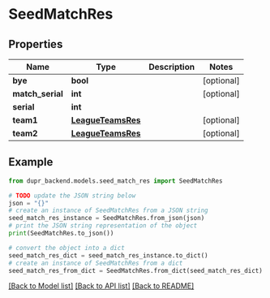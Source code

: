 # SeedMatchRes


## Properties

Name | Type | Description | Notes
------------ | ------------- | ------------- | -------------
**bye** | **bool** |  | [optional] 
**match_serial** | **int** |  | [optional] 
**serial** | **int** |  | 
**team1** | [**LeagueTeamsRes**](LeagueTeamsRes.md) |  | [optional] 
**team2** | [**LeagueTeamsRes**](LeagueTeamsRes.md) |  | [optional] 

## Example

```python
from dupr_backend.models.seed_match_res import SeedMatchRes

# TODO update the JSON string below
json = "{}"
# create an instance of SeedMatchRes from a JSON string
seed_match_res_instance = SeedMatchRes.from_json(json)
# print the JSON string representation of the object
print(SeedMatchRes.to_json())

# convert the object into a dict
seed_match_res_dict = seed_match_res_instance.to_dict()
# create an instance of SeedMatchRes from a dict
seed_match_res_from_dict = SeedMatchRes.from_dict(seed_match_res_dict)
```
[[Back to Model list]](../README.md#documentation-for-models) [[Back to API list]](../README.md#documentation-for-api-endpoints) [[Back to README]](../README.md)


